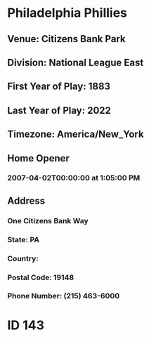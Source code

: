 # Philadelphia Phillies
## Venue: Citizens Bank Park
## Division: National League East
## First Year of Play: 1883
## Last Year of Play: 2022
## Timezone: America/New_York
## Home Opener
### 2007-04-02T00:00:00 at 1:05:00 PM
## Address
### One Citizens Bank Way
### State: PA
### Country: 
### Postal Code: 19148
### Phone Number: (215) 463-6000
# ID 143